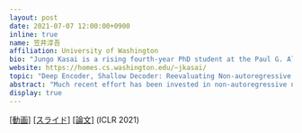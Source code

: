 ```yaml
---
layout: post
date: 2021-07-07 12:00:00+0900
inline: true
name: 笠井淳吾
affiliation: University of Washington
bio: "Jungo Kasai is a rising fourth-year PhD student at the Paul G. Allen School of Computer Science & Engineering of the University of Washington, Seattle, advised by Noah A. Smith. He works on natural language processing and machine learning. His research interests include machine translation, language generation, multilingual natural language processing, and structured prediction."
website: https://homes.cs.washington.edu/~jkasai/
topic: "Deep Encoder, Shallow Decoder: Reevaluating Non-autoregressive Machine Translation"
abstract: "Much recent effort has been invested in non-autoregressive neural machine translation, which appears to be an efficient alternative to state-of-the-art autoregressive machine translation on modern GPUs. In contrast to the latter, where generation is sequential, the former allows generation to be parallelized across target token positions. Some of the latest non-autoregressive models have achieved impressive translation quality-speed tradeoffs compared to autoregressive baselines. In this work, we reexamine this tradeoff and argue that autoregressive baselines can be substantially sped up without loss in accuracy. Specifically, we study autoregressive models with encoders and decoders of varied depths. Our extensive experiments show that given a sufficiently deep encoder, a single-layer autoregressive decoder can substantially outperform strong non-autoregressive models with comparable inference speed. We show that the speed disadvantage for autoregressive baselines compared to non-autoregressive methods has been overestimated in three aspects: suboptimal layer allocation, insufficient speed measurement, and lack of knowledge distillation. Our results establish a new protocol for future research toward fast, accurate machine translation."
display: true
---
```


[[動画]](https://youtu.be/rxkXohKUthg) [[スライド]](https://www.slideshare.net/JungoKasai/deep-encoder-shallow-decoder-reevaluating-nonautoregressive-machine-translation) [[論文]](https://arxiv.org/abs/2006.10369) (ICLR 2021)

